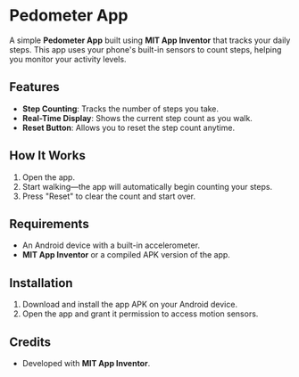# Pedometer App

A simple **Pedometer App** built using **MIT App Inventor** that tracks your daily steps. This app uses your phone's built-in sensors to count steps, helping you monitor your activity levels.

## Features
- **Step Counting**: Tracks the number of steps you take.
- **Real-Time Display**: Shows the current step count as you walk.
- **Reset Button**: Allows you to reset the step count anytime.

## How It Works
1. Open the app.
2. Start walking—the app will automatically begin counting your steps.
3. Press "Reset" to clear the count and start over.

## Requirements
- An Android device with a built-in accelerometer.
- **MIT App Inventor** or a compiled APK version of the app.

## Installation
1. Download and install the app APK on your Android device.
2. Open the app and grant it permission to access motion sensors.

## Credits
- Developed with **MIT App Inventor**.
